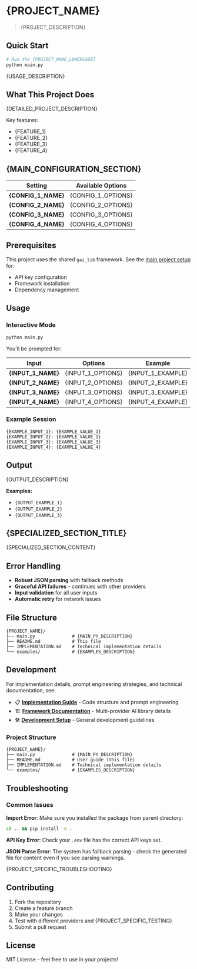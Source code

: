 # {PROJECT_NAME}

> {PROJECT_DESCRIPTION}

## Quick Start

```bash
# Run the {PROJECT_NAME_LOWERCASE}
python main.py
```

{USAGE_DESCRIPTION}

## What This Project Does

{DETAILED_PROJECT_DESCRIPTION}

Key features:

- {FEATURE_1}
- {FEATURE_2}
- {FEATURE_3}
- {FEATURE_4}

## {MAIN_CONFIGURATION_SECTION}

| Setting | Available Options |
|---------|-------------------|
| **{CONFIG_1_NAME}** | {CONFIG_1_OPTIONS} |
| **{CONFIG_2_NAME}** | {CONFIG_2_OPTIONS} |
| **{CONFIG_3_NAME}** | {CONFIG_3_OPTIONS} |
| **{CONFIG_4_NAME}** | {CONFIG_4_OPTIONS} |

## Prerequisites

This project uses the shared `gai_lib` framework. See the [main project setup](../README.md) for:

- API key configuration
- Framework installation  
- Dependency management

## Usage

### Interactive Mode

```bash
python main.py
```

You'll be prompted for:

| Input | Options | Example |
|-------|---------|---------|
| **{INPUT_1_NAME}** | {INPUT_1_OPTIONS} | {INPUT_1_EXAMPLE} |
| **{INPUT_2_NAME}** | {INPUT_2_OPTIONS} | {INPUT_2_EXAMPLE} |
| **{INPUT_3_NAME}** | {INPUT_3_OPTIONS} | {INPUT_3_EXAMPLE} |
| **{INPUT_4_NAME}** | {INPUT_4_OPTIONS} | {INPUT_4_EXAMPLE} |

### Example Session

```
{EXAMPLE_INPUT_1}: {EXAMPLE_VALUE_1}
{EXAMPLE_INPUT_2}: {EXAMPLE_VALUE_2}
{EXAMPLE_INPUT_3}: {EXAMPLE_VALUE_3}
{EXAMPLE_INPUT_4}: {EXAMPLE_VALUE_4}
```

## Output

{OUTPUT_DESCRIPTION}

**Examples:**

- `{OUTPUT_EXAMPLE_1}`
- `{OUTPUT_EXAMPLE_2}`
- `{OUTPUT_EXAMPLE_3}`

## {SPECIALIZED_SECTION_TITLE}

{SPECIALIZED_SECTION_CONTENT}

## Error Handling

- **Robust JSON parsing** with fallback methods
- **Graceful API failures** - continues with other providers
- **Input validation** for all user inputs
- **Automatic retry** for network issues

## File Structure

```
{PROJECT_NAME}/
├── main.py              # {MAIN_PY_DESCRIPTION}
├── README.md            # This file
├── IMPLEMENTATION.md    # Technical implementation details
└── examples/            # {EXAMPLES_DESCRIPTION}
```

## Development

For implementation details, prompt engineering strategies, and technical documentation, see:

- 📋 **[Implementation Guide](IMPLEMENTATION.md)** - Code structure and prompt engineering
- 🏗️ **[Framework Documentation](../README.md)** - Multi-provider AI library details
- 🛠️ **[Development Setup](../docs/)** - General development guidelines

### Project Structure

```
{PROJECT_NAME}/
├── main.py              # {MAIN_PY_DESCRIPTION}
├── README.md            # User guide (this file)
├── IMPLEMENTATION.md    # Technical implementation details
└── examples/            # {EXAMPLES_DESCRIPTION}
```

## Troubleshooting

### Common Issues

**Import Error**: Make sure you installed the package from parent directory:

```bash
cd .. && pip install -e .
```

**API Key Error**: Check your `.env` file has the correct API keys set.

**JSON Parse Error**: The system has fallback parsing - check the generated file for content even if you see parsing warnings.

{PROJECT_SPECIFIC_TROUBLESHOOTING}

## Contributing

1. Fork the repository
2. Create a feature branch
3. Make your changes
4. Test with different providers and {PROJECT_SPECIFIC_TESTING}
5. Submit a pull request

## License

MIT License - feel free to use in your projects!
